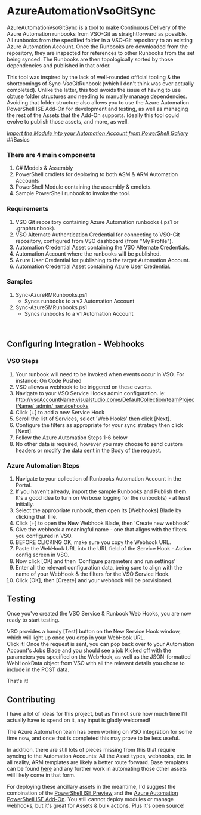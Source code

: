 # AzureAutomationVsoGitSync
AzureAutomationVsoGitSync is a tool to make Continuous Delivery of the Azure Automation runbooks from VSO-Git as straightforward as possible.
All runbooks from the specified folder in a VSO-Git repository to an existing Azure Automation Account. 
Once the Runbooks are downloaded from the repository, they are inspected for references to other Runbooks from the set being synced.
The Runbooks are then topologically sorted by those dependencies and published in that order.   

This tool was inspired by the lack of well-rounded official tooling & the shortcomings of Sync-VsoGitRunbook (which I don't think was ever actually completed). 
Unlike the latter, this tool avoids the issue of having to use obtuse folder structures and needing to manually manage dependencies. 
Avoiding that folder structure also allows you to use the Azure Automation PowerShell ISE Add-On for development and testing, as well as managing the rest of the Assets that the Add-On supports.
Ideally this tool could evolve to publish those assets, and more, as well.


*[Import the Module into your Automation Account from PowerShell Gallery](https://www.powershellgallery.com/packages/AzureAutomationVsoGitSync)* 
<br>
##Basics

### There are 4 main components
1. C# Models & Assembly
2. PowerShell cmdlets for deploying to both ASM & ARM Automation Accounts
3. PowerShell Module containing the assembly & cmdlets.
4. Sample PowerShell runbook to invoke the tool. 


### Requirements
1. VSO Git repository containing Azure Automation runbooks (.ps1 or .graphrunbook).
2. VSO Alternate Authentication Credential for connecting to VSO-Git repository, configured from VSO dashboard (from "My Profile"). 
3. Automation Credential Asset containing the VSO Alternate Credentials.
4. Automation Account where the runbooks will be published.
5. Azure User Credential for publishing to the target Automation Account.
6. Automation Credential Asset containing Azure User Credential. 

### Samples
1. Sync-AzureRMRunbooks.ps1
    - Syncs runbooks to a v2 Automation Account 
2. Sync-AzureSMRunbooks.ps1
    - Syncs runbooks to a v1 Automation Account
<br>
    
## Configuring Integration - Webhooks

### VSO Steps
1. Your runbook will need to be invoked when events occur in VSO. For instance: On Code Pushed 
2. VSO allows a webhook to be triggered on these events. 
3. Navigate to your VSO Service Hooks admin configuration. ie: http://vsoAccountName.visualstudio.come/DefaultCollection/teamProjectName/_admin/_servicehooks
4. Click [+] to add a new Service Hook
5. Scroll the list of Services, select 'Web Hooks' then click [Next]. 
6. Configure the filters as appropriate for your sync strategy then click [Next].
7. Follow the Azure Automation Steps 1-6 below
8. No other data is required, however you may choose to send custom headers or modify the data sent in the Body of the request.

### Azure Automation Steps
1. Navigate to your collection of Runbooks Automation Account in the Portal. 
2. If you haven't already, import the sample Runbooks and Publish them.
<br>It's a good idea to turn on Verbose logging for the runbook(s) - at least initially.
3. Select the appropriate runbook, then open its [Webhooks] Blade by clicking that Tile. 
4. Click [+] to open the New Webhook Blade, then 'Create new webhook'
5. Give the webhook a meaningful name - one that aligns with the filters you configured in VSO.
6. BEFORE CLICKING OK, make sure you copy the Webhook URL. 
7. Paste the WebHook URL into the URL field of the Service Hook - Action config screen in VSO.
8. Now click [OK] and then 'Configure parameters and run settings' 
9. Enter all the relevant configuration data, being sure to align with the name of your WebHook & the filters for the VSO Service Hook. 
10. Click [OK], then [Create] and your webhook will be provisioned. 

## Testing
Once you've created the VSO Service & Runbook Web Hooks, you are now ready to start testing. 

VSO provides a handy [Test] button on the New Service Hook window, which will light up once you drop in your WebHook URL. 
<br>Click it! Once the request is sent, you can pop back over to your Automation Account's Jobs Blade and you should see a job Kicked off with the parameters you specified on the WebHook, as well as the JSON-formatted WebHookData object from VSO with all the relevant details you chose to include in the POST data. 

That's it!

## Contributing
I have a lot of ideas for this project, but as I'm not sure how much time I'll actually have to spend on it, any input is gladly welcomed! 

The Azure Automation team has been working on VSO integration for some time now, and once that is completed this may prove to be less useful. 

In addition, there are still lots of pieces missing from this that require syncing to the Automation Accounts: All the Asset types, webhooks, etc. 
In all reality, ARM templates are likely a better route forward. Base templates can be found [here](https://github.com/azureautomation/automation-packs/tree/master/000-base-automation-resource-templates) and any further work in automating those other assets will likely come in that form. 

For deploying these ancillary assets in the meantime, I'd suggest the combination of the [PowerShell ISE Preview](https://blogs.msdn.microsoft.com/powershell/2016/01/20/introducing-the-windows-powershell-ise-preview/) and the [Azure Automation PowerShell ISE Add-On](https://azure.microsoft.com/en-us/blog/announcing-azure-automation-powershell-ise-add-on/). You still cannot deploy modules or manage webhooks, but it's great for Assets & bulk actions. Plus it's open source!  

